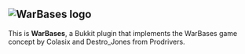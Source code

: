 ![WarBases logo](http://ptr.prodrivers-park.fr/warbases.png)
----------
This is **WarBases**, a Bukkit plugin that implements the WarBases game concept by Colasix and Destro_Jones from Prodrivers.